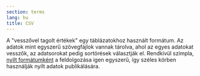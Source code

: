 ```yaml
---
section: terms
lang: hu
title: CSV
---
```


A "vesszővel tagolt értékek" egy táblázatokhoz használt formátum. Az adatok mint egyszerű szövegfájlok vannak tárolva, ahol az egyes adatokat vesszők, az adatsorokat pedig sortörések választják el. Rendkívül szimpla, [nyílt formátumként](../open-format/) a feldolgozása igen egyszerű, így széles körben használják nyílt adatok publikálására.
